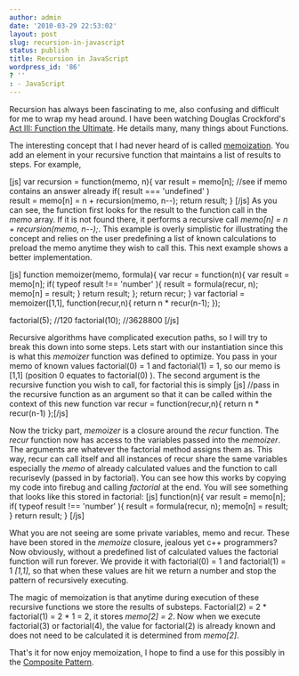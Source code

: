```yaml
---
author: admin
date: '2010-03-29 22:53:02'
layout: post
slug: recursion-in-javascript
status: publish
title: Recursion in JavaScript
wordpress_id: '86'
? ''
: - JavaScript
---
```


Recursion has always been fascinating to me, also confusing and difficult for me to wrap my head around.  I have been watching Douglas Crockford's <a href="http://developer.yahoo.com/yui/theater/video.php?v=crockonjs-3">Act III: Function the Ultimate</a>.  He details many, many things about Functions.  

The interesting concept that I had never heard of is called <a href="http://en.wikipedia.org/wiki/Memoization">memoization</a>.  You add an element in your recursive function that maintains a list of results to steps.  For example, 

[js]
var recursion = function(memo, n){
  var result = memo[n];  //see if memo contains an answer already
  if( result === 'undefined' )  
    result = memo[n] = n + recursion(memo, n--);
  return result;
}
[/js]
As you can see, the function first looks for the result to the function call in the <em>memo</em> array.  If it is not found there, it performs a recursive call <em>memo[n] = n + recursion(memo, n--);</em>.  This example is overly simplistic for illustrating the concept and relies on the user predefining a list of known calculations to preload the memo anytime they wish to call this.  This next example shows a better implementation.

[js]
function memoizer(memo, formula){
  var recur = function(n){
    var result = memo[n];
    if( typeof result !== 'number' ){
      result = formula(recur, n);
      memo[n] = result;
    }
    return result;
  };
  return recur;
}
var factorial = memoizer([1,1], function(recur,n){
  return n * recur(n-1);
});

factorial(5); //120
factorial(10); //3628800
[/js]

Recursive algorithms have complicated execution paths, so I will try to break this down into some steps.  Lets start with our instantiation since this is what this <em>memoizer</em> function was defined to optimize.  You pass in your memo of known values factorial(0) = 1 and factorial(1) = 1, so our memo is [1,1] (position 0 equates to factorial(0) ).  The second argument is the recursive function you wish to call, for factorial this is simply 
[js]
//pass in the recursive function as an argument so that it can be called within the context of this new function
var recur = function(recur,n){ return n * recur(n-1) };[/js]

Now the tricky part, <em>memoizer</em> is a closure around the <em>recur</em> function.  The <em>recur</em> function now has access to the variables passed into the <em>memoizer</em>.  The arguments are whatever the factorial method assigns them as.  This way, recur can call itself and all instances of recur share the same variables especially the <em>memo</em> of already calculated values and the function to call recurisevly (passed in by factorial).  You can see how this works by copying my code into firebug and calling <em>factorial</em> at the end.  You will see something that looks like this stored in factorial:
[js]
 function(n){
    var result = memo[n];
    if( typeof result !== 'number' ){
      result = formula(recur, n);
      memo[n] = result;
    }
    return result;
  }
[/js]

What you are not seeing are some private variables, memo and recur.  These have been stored in the <em>memoize</em> closure, jealous yet c++ programmers?  Now obviously, without a predefined list of calculated values the factorial function will run forever.  We provide it with factorial(0) = 1 and factorial(1) = 1 <em>[1,1]</em>, so that when these values are hit we return a number and stop the pattern of recursively executing.

The magic of memoization is that anytime during execution of these recursive functions we store the results of substeps.  Factorial(2) = 2 * factorial(1) = 2 * 1 = 2, it stores <em>memo[2] = 2</em>.  Now when we execute factorial(3) or factorial(4), the value for factorial(2) is already known and does not need to be calculated it is determined from <em>memo[2]</em>.

That's it for now enjoy memoization, I hope to find a use for this possibly in the <a href="http://en.wikipedia.org/wiki/Composite_pattern">Composite Pattern</a>.